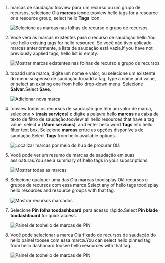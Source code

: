 1. <span data-ttu-id="17ea4-101">marcas de saudação tooview para um recurso ou um grupo de recursos, selecione Olá **marcas** ícone.</span><span class="sxs-lookup"><span data-stu-id="17ea4-101">tooview hello tags for a resource or a resource group, select hello **Tags** icon.</span></span> 
   
     ![Selecione as marcas nas folhas de recurso e grupo de recursos](./media/resource-manager-tag-resources/select-tag-icon.png)
2. <span data-ttu-id="17ea4-103">Você verá as marcas existentes para o recurso de saudação hello.</span><span class="sxs-lookup"><span data-stu-id="17ea4-103">You see hello existing tags for hello resource.</span></span> <span data-ttu-id="17ea4-104">Se você não tiver aplicado marcas anteriormente, a lista de saudação está vazia.</span><span class="sxs-lookup"><span data-stu-id="17ea4-104">If you have not previously applied tags, hello list is empty.</span></span> 

     ![Mostrar marcas existentes nas folhas de recurso e grupo de recursos](./media/resource-manager-tag-resources/existing-tags.png)
3. <span data-ttu-id="17ea4-106">tooadd uma marca, digite um nome e valor, ou selecione um existente do menu suspenso de saudação.</span><span class="sxs-lookup"><span data-stu-id="17ea4-106">tooadd a tag, type a name and value, or select an existing one from hello drop-down menu.</span></span> <span data-ttu-id="17ea4-107">Selecione **Salvar**.</span><span class="sxs-lookup"><span data-stu-id="17ea4-107">Select **Save**.</span></span>

     ![Adicionar nova marca](./media/resource-manager-tag-resources/tag-resources.png)
3. <span data-ttu-id="17ea4-109">tooview todos os recursos de saudação que têm um valor de marca, selecione  **>**  (**mais serviços**) e digite a palavra hello **marcas** na caixa de texto de filtro de saudação.</span><span class="sxs-lookup"><span data-stu-id="17ea4-109">tooview all hello resources that have a tag value, select **>** (**More services**), and enter hello word **Tags** into hello filter text box.</span></span> <span data-ttu-id="17ea4-110">Selecione **marcas** entre as opções disponíveis de saudação.</span><span class="sxs-lookup"><span data-stu-id="17ea4-110">Select **Tags** from hello available options.</span></span>
   
     ![Localizar marcas por meio do hub de procurar Olá](./media/resource-manager-tag-resources/browse-tags.png)
4. <span data-ttu-id="17ea4-112">Você pode ver um resumo de marcas de saudação em suas assinaturas.</span><span class="sxs-lookup"><span data-stu-id="17ea4-112">You see a summary of hello tags in your subscriptions.</span></span>
   
     ![Mostrar todas as marcas](./media/resource-manager-tag-resources/tag-taxonomy.png)
5. <span data-ttu-id="17ea4-114">Selecione qualquer uma das Olá marcas toodisplay Olá recursos e grupos de recursos com essa marca.</span><span class="sxs-lookup"><span data-stu-id="17ea4-114">Select any of hello tags toodisplay hello resources and resource groups with that tag.</span></span>
   
     ![Mostrar recursos marcados](./media/resource-manager-tag-resources/show-tagged-resources.png)
6. <span data-ttu-id="17ea4-116">Selecione **Pin folha toodashboard** para acesso rápido.</span><span class="sxs-lookup"><span data-stu-id="17ea4-116">Select **Pin blade toodashboard** for quick access.</span></span>
   
     ![Painel de toohello de marcas de PIN](./media/resource-manager-tag-resources/pin-tag.png)
7. <span data-ttu-id="17ea4-118">Você pode selecionar a marca Olá fixado de recursos de saudação do hello painel toosee com essa marca.</span><span class="sxs-lookup"><span data-stu-id="17ea4-118">You can select hello pinned tag from hello dashboard toosee hello resources with that tag.</span></span>

     ![Painel de toohello de marcas de PIN](./media/resource-manager-tag-resources/show-pinned-tag.png)
